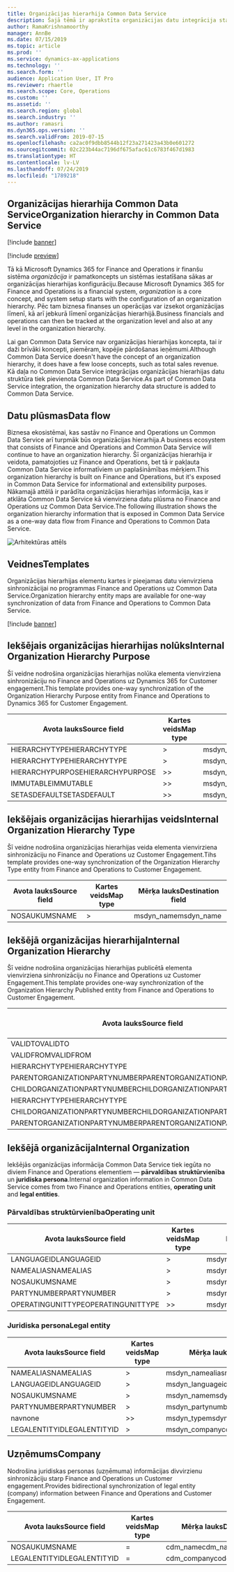 ```yaml
---
title: Organizācijas hierarhija Common Data Service
description: Šajā tēmā ir aprakstīta organizācijas datu integrācija starp Finance and Operations un Common Data Service.
author: RamaKrishnamoorthy
manager: AnnBe
ms.date: 07/15/2019
ms.topic: article
ms.prod: ''
ms.service: dynamics-ax-applications
ms.technology: ''
ms.search.form: ''
audience: Application User, IT Pro
ms.reviewer: rhaertle
ms.search.scope: Core, Operations
ms.custom: ''
ms.assetid: ''
ms.search.region: global
ms.search.industry: ''
ms.author: ramasri
ms.dyn365.ops.version: ''
ms.search.validFrom: 2019-07-15
ms.openlocfilehash: ca2ac0f9dbb8544b12f23a271423a43b0e601272
ms.sourcegitcommit: 02c223b44ac7196df675afac61c6783f467d1983
ms.translationtype: HT
ms.contentlocale: lv-LV
ms.lasthandoff: 07/24/2019
ms.locfileid: "1789218"
---
```

## <a name="organization-hierarchy-in-common-data-service"></a><span data-ttu-id="d63bd-103">Organizācijas hierarhija Common Data Service</span><span class="sxs-lookup"><span data-stu-id="d63bd-103">Organization hierarchy in Common Data Service</span></span>

[!include [banner](../includes/banner.md)]

[!include [preview](../includes/preview-banner.md)]

<span data-ttu-id="d63bd-104">Tā kā Microsoft Dynamics 365 for Finance and Operations ir finanšu sistēma *organizācija* ir pamatkoncepts un sistēmas iestatīšana sākas ar organizācijas hierarhijas konfigurāciju.</span><span class="sxs-lookup"><span data-stu-id="d63bd-104">Because Microsoft Dynamics 365 for Finance and Operations is a financial system, *organization* is a core concept, and system setup starts with the configuration of an organization hierarchy.</span></span> <span data-ttu-id="d63bd-105">Pēc tam biznesa finanses un operācijas var izsekot organizācijas līmenī, kā arī jebkurā līmenī organizācijas hierarhijā.</span><span class="sxs-lookup"><span data-stu-id="d63bd-105">Business financials and operations can then be tracked at the organization level and also at any level in the organization hierarchy.</span></span>

<span data-ttu-id="d63bd-106">Lai gan Common Data Service nav organizācijas hierarhijas koncepta, tai ir daži brīvāki koncepti, piemēram, kopējie pārdošanas ieņēmumi.</span><span class="sxs-lookup"><span data-stu-id="d63bd-106">Although Common Data Service doesn't have the concept of an organization hierarchy, it does have a few loose concepts, such as total sales revenue.</span></span> <span data-ttu-id="d63bd-107">Kā daļa no Common Data Service integrācijas organizācijas hierarhijas datu struktūra tiek pievienota Common Data Service.</span><span class="sxs-lookup"><span data-stu-id="d63bd-107">As part of Common Data Service integration, the organization hierarchy data structure is added to Common Data Service.</span></span>

## <a name="data-flow"></a><span data-ttu-id="d63bd-108">Datu plūsmas</span><span class="sxs-lookup"><span data-stu-id="d63bd-108">Data flow</span></span>

<span data-ttu-id="d63bd-109">Biznesa ekosistēmai, kas sastāv no Finance and Operations un Common Data Service arī turpmāk būs organizācijas hierarhija.</span><span class="sxs-lookup"><span data-stu-id="d63bd-109">A business ecosystem that consists of Finance and Operations and Common Data Service will continue to have an organization hierarchy.</span></span> <span data-ttu-id="d63bd-110">Šī organizācijas hierarhija ir veidota, pamatojoties uz Finance and Operations, bet tā ir pakļauta Common Data Service informatīviem un paplašināmības mērķiem.</span><span class="sxs-lookup"><span data-stu-id="d63bd-110">This organization hierarchy is built on Finance and Operations, but it's exposed in Common Data Service for informational and extensibility purposes.</span></span> <span data-ttu-id="d63bd-111">Nākamajā attēlā ir parādīta organizācijas hierarhijas informācija, kas ir atklāta Common Data Service kā vienvirziena datu plūsma no Finance and Operations uz Common Data Service.</span><span class="sxs-lookup"><span data-stu-id="d63bd-111">The following illustration shows the organization hierarchy information that is exposed in Common Data Service as a one-way data flow from Finance and Operations to Common Data Service.</span></span>

![Arhitektūras attēls](media/dual-write-data-flow.png)

## <a name="templates"></a><span data-ttu-id="d63bd-113">Veidnes</span><span class="sxs-lookup"><span data-stu-id="d63bd-113">Templates</span></span>

<span data-ttu-id="d63bd-114">Organizācijas hierarhijas elementu kartes ir pieejamas datu vienvirziena sinhronizācijai no programmas Finance and Operations uz Common Data Service.</span><span class="sxs-lookup"><span data-stu-id="d63bd-114">Organization hierarchy entity maps are available for one-way synchronization of data from Finance and Operations to Common Data Service.</span></span>

[!include [banner](../includes/dual-write-symbols.md)]

## <a name="internal-organization-hierarchy-purpose"></a><span data-ttu-id="d63bd-115">Iekšējais organizācijas hierarhijas nolūks</span><span class="sxs-lookup"><span data-stu-id="d63bd-115">Internal Organization Hierarchy Purpose</span></span>

<span data-ttu-id="d63bd-116">Šī veidne nodrošina organizācijas hierarhijas nolūka elementa vienvirziena sinhronizāciju no Finance and Operations uz Dynamics 365 for Customer engagement.</span><span class="sxs-lookup"><span data-stu-id="d63bd-116">This template provides one-way synchronization of the Organization Hierarchy Purpose entity from Finance and Operations to Dynamics 365 for Customer Engagement.</span></span>

<!-- ![architecture image](media/dual-write-purpose.png) -->

<span data-ttu-id="d63bd-117">Avota lauks</span><span class="sxs-lookup"><span data-stu-id="d63bd-117">Source field</span></span> | <span data-ttu-id="d63bd-118">Kartes veids</span><span class="sxs-lookup"><span data-stu-id="d63bd-118">Map type</span></span> | <span data-ttu-id="d63bd-119">Mērķa lauks</span><span class="sxs-lookup"><span data-stu-id="d63bd-119">Destination field</span></span>
---|---|---
<span data-ttu-id="d63bd-120">HIERARCHYTYPE</span><span class="sxs-lookup"><span data-stu-id="d63bd-120">HIERARCHYTYPE</span></span> | \> | <span data-ttu-id="d63bd-121">msdyn\_hierarchypurposetypename</span><span class="sxs-lookup"><span data-stu-id="d63bd-121">msdyn\_hierarchypurposetypename</span></span>
<span data-ttu-id="d63bd-122">HIERARCHYTYPE</span><span class="sxs-lookup"><span data-stu-id="d63bd-122">HIERARCHYTYPE</span></span> | \> | <span data-ttu-id="d63bd-123">msdyn\_hierarchytype.msdyn\_name</span><span class="sxs-lookup"><span data-stu-id="d63bd-123">msdyn\_hierarchytype.msdyn\_name</span></span>
<span data-ttu-id="d63bd-124">HIERARCHYPURPOSE</span><span class="sxs-lookup"><span data-stu-id="d63bd-124">HIERARCHYPURPOSE</span></span> | \>\> | <span data-ttu-id="d63bd-125">msdyn\_hierarchypurpose</span><span class="sxs-lookup"><span data-stu-id="d63bd-125">msdyn\_hierarchypurpose</span></span>
<span data-ttu-id="d63bd-126">IMMUTABLE</span><span class="sxs-lookup"><span data-stu-id="d63bd-126">IMMUTABLE</span></span> | \>\> | <span data-ttu-id="d63bd-127">msdyn\_immutable</span><span class="sxs-lookup"><span data-stu-id="d63bd-127">msdyn\_immutable</span></span>
<span data-ttu-id="d63bd-128">SETASDEFAULT</span><span class="sxs-lookup"><span data-stu-id="d63bd-128">SETASDEFAULT</span></span> | \>\> | <span data-ttu-id="d63bd-129">msdyn\_setasdefault</span><span class="sxs-lookup"><span data-stu-id="d63bd-129">msdyn\_setasdefault</span></span>

## <a name="internal-organization-hierarchy-type"></a><span data-ttu-id="d63bd-130">Iekšējais organizācijas hierarhijas veids</span><span class="sxs-lookup"><span data-stu-id="d63bd-130">Internal Organization Hierarchy Type</span></span>

<span data-ttu-id="d63bd-131">Šī veidne nodrošina organizācijas hierarhijas veida elementa vienvirziena sinhronizāciju no Finance and Operations uz Customer Engagement.</span><span class="sxs-lookup"><span data-stu-id="d63bd-131">Tihs template provides one-way synchronization of the Organization Hierarchy Type entity from Finance and Operations to Customer Engagement.</span></span>

<!-- ![architecture image](media/dual-write-type.png) -->

<span data-ttu-id="d63bd-132">Avota lauks</span><span class="sxs-lookup"><span data-stu-id="d63bd-132">Source field</span></span> | <span data-ttu-id="d63bd-133">Kartes veids</span><span class="sxs-lookup"><span data-stu-id="d63bd-133">Map type</span></span> | <span data-ttu-id="d63bd-134">Mērķa lauks</span><span class="sxs-lookup"><span data-stu-id="d63bd-134">Destination field</span></span>
---|---|---
<span data-ttu-id="d63bd-135">NOSAUKUMS</span><span class="sxs-lookup"><span data-stu-id="d63bd-135">NAME</span></span> | \> | <span data-ttu-id="d63bd-136">msdyn\_name</span><span class="sxs-lookup"><span data-stu-id="d63bd-136">msdyn\_name</span></span>

## <a name="internal-organization-hierarchy"></a><span data-ttu-id="d63bd-137">Iekšējā organizācijas hierarhija</span><span class="sxs-lookup"><span data-stu-id="d63bd-137">Internal Organization Hierarchy</span></span>

<span data-ttu-id="d63bd-138">Šī veidne nodrošina organizācijas hierarhijas publicētā elementa vienvirziena sinhronizāciju no Finance and Operations uz Customer Engagement.</span><span class="sxs-lookup"><span data-stu-id="d63bd-138">This template provides one-way synchronization of the Organization Hierarchy Published entity from Finance and Operations to Customer Engagement.</span></span>

<!-- ![architecture image](media/dual-write-organization.png) -->

<span data-ttu-id="d63bd-139">Avota lauks</span><span class="sxs-lookup"><span data-stu-id="d63bd-139">Source field</span></span> | <span data-ttu-id="d63bd-140">Kartes veids</span><span class="sxs-lookup"><span data-stu-id="d63bd-140">Map type</span></span> | <span data-ttu-id="d63bd-141">Mērķa lauks</span><span class="sxs-lookup"><span data-stu-id="d63bd-141">Destination field</span></span>
---|---|---
<span data-ttu-id="d63bd-142">VALIDTO</span><span class="sxs-lookup"><span data-stu-id="d63bd-142">VALIDTO</span></span> | \> | <span data-ttu-id="d63bd-143">msdyn\_validto</span><span class="sxs-lookup"><span data-stu-id="d63bd-143">msdyn\_validto</span></span>
<span data-ttu-id="d63bd-144">VALIDFROM</span><span class="sxs-lookup"><span data-stu-id="d63bd-144">VALIDFROM</span></span> | \> | <span data-ttu-id="d63bd-145">msdyn\_validfrom</span><span class="sxs-lookup"><span data-stu-id="d63bd-145">msdyn\_validfrom</span></span>
<span data-ttu-id="d63bd-146">HIERARCHYTYPE</span><span class="sxs-lookup"><span data-stu-id="d63bd-146">HIERARCHYTYPE</span></span> | \> | <span data-ttu-id="d63bd-147">msdyn\_hierarchytypename</span><span class="sxs-lookup"><span data-stu-id="d63bd-147">msdyn\_hierarchytypename</span></span>
<span data-ttu-id="d63bd-148">PARENTORGANIZATIONPARTYNUMBER</span><span class="sxs-lookup"><span data-stu-id="d63bd-148">PARENTORGANIZATIONPARTYNUMBER</span></span> | \> | <span data-ttu-id="d63bd-149">msdyn\_parentpartyid</span><span class="sxs-lookup"><span data-stu-id="d63bd-149">msdyn\_parentpartyid</span></span>
<span data-ttu-id="d63bd-150">CHILDORGANIZATIONPARTYNUMBER</span><span class="sxs-lookup"><span data-stu-id="d63bd-150">CHILDORGANIZATIONPARTYNUMBER</span></span> | \> | <span data-ttu-id="d63bd-151">msdyn\_childpartyid</span><span class="sxs-lookup"><span data-stu-id="d63bd-151">msdyn\_childpartyid</span></span>
<span data-ttu-id="d63bd-152">HIERARCHYTYPE</span><span class="sxs-lookup"><span data-stu-id="d63bd-152">HIERARCHYTYPE</span></span> | \> | <span data-ttu-id="d63bd-153">msdyn\_hierarchytypeid.msdyn\_name</span><span class="sxs-lookup"><span data-stu-id="d63bd-153">msdyn\_hierarchytypeid.msdyn\_name</span></span>
<span data-ttu-id="d63bd-154">CHILDORGANIZATIONPARTYNUMBER</span><span class="sxs-lookup"><span data-stu-id="d63bd-154">CHILDORGANIZATIONPARTYNUMBER</span></span> | \> | <span data-ttu-id="d63bd-155">msdyn\_childid.msdyn\_partynumber</span><span class="sxs-lookup"><span data-stu-id="d63bd-155">msdyn\_childid.msdyn\_partynumber</span></span>
<span data-ttu-id="d63bd-156">PARENTORGANIZATIONPARTYNUMBER</span><span class="sxs-lookup"><span data-stu-id="d63bd-156">PARENTORGANIZATIONPARTYNUMBER</span></span> | \> | <span data-ttu-id="d63bd-157">msdyn\_parentid.msdyn\_partynumber</span><span class="sxs-lookup"><span data-stu-id="d63bd-157">msdyn\_parentid.msdyn\_partynumber</span></span>

## <a name="internal-organization"></a><span data-ttu-id="d63bd-158">Iekšējā organizācija</span><span class="sxs-lookup"><span data-stu-id="d63bd-158">Internal Organization</span></span>

<span data-ttu-id="d63bd-159">Iekšējās organizācijas informācija Common Data Service tiek iegūta no diviem Finance and Operations elementiem — **pārvaldības struktūrvienība** un **juridiska persona**.</span><span class="sxs-lookup"><span data-stu-id="d63bd-159">Internal organization information in Common Data Service comes from two Finance and Operations entities, **operating unit** and **legal entities**.</span></span>

<!-- ![architecture image](media/dual-write-operating-unit.png) -->

<!-- ![architecture image](media/dual-write-legal-entities.png) -->

### <a name="operating-unit"></a><span data-ttu-id="d63bd-160">Pārvaldības struktūrvienība</span><span class="sxs-lookup"><span data-stu-id="d63bd-160">Operating unit</span></span>

<span data-ttu-id="d63bd-161">Avota lauks</span><span class="sxs-lookup"><span data-stu-id="d63bd-161">Source field</span></span> | <span data-ttu-id="d63bd-162">Kartes veids</span><span class="sxs-lookup"><span data-stu-id="d63bd-162">Map type</span></span> | <span data-ttu-id="d63bd-163">Mērķa lauks</span><span class="sxs-lookup"><span data-stu-id="d63bd-163">Destination field</span></span>
---|---|---
<span data-ttu-id="d63bd-164">LANGUAGEID</span><span class="sxs-lookup"><span data-stu-id="d63bd-164">LANGUAGEID</span></span> | \> | <span data-ttu-id="d63bd-165">msdyn\_languageid</span><span class="sxs-lookup"><span data-stu-id="d63bd-165">msdyn\_languageid</span></span>
<span data-ttu-id="d63bd-166">NAMEALIAS</span><span class="sxs-lookup"><span data-stu-id="d63bd-166">NAMEALIAS</span></span> | \> | <span data-ttu-id="d63bd-167">msdyn\_namealias</span><span class="sxs-lookup"><span data-stu-id="d63bd-167">msdyn\_namealias</span></span>
<span data-ttu-id="d63bd-168">NOSAUKUMS</span><span class="sxs-lookup"><span data-stu-id="d63bd-168">NAME</span></span> | \> | <span data-ttu-id="d63bd-169">msdyn\_name</span><span class="sxs-lookup"><span data-stu-id="d63bd-169">msdyn\_name</span></span>
<span data-ttu-id="d63bd-170">PARTYNUMBER</span><span class="sxs-lookup"><span data-stu-id="d63bd-170">PARTYNUMBER</span></span> | \> | <span data-ttu-id="d63bd-171">msdyn\_partynumber</span><span class="sxs-lookup"><span data-stu-id="d63bd-171">msdyn\_partynumber</span></span>
<span data-ttu-id="d63bd-172">OPERATINGUNITTYPE</span><span class="sxs-lookup"><span data-stu-id="d63bd-172">OPERATINGUNITTYPE</span></span> | \>\> | <span data-ttu-id="d63bd-173">msdyn\_type</span><span class="sxs-lookup"><span data-stu-id="d63bd-173">msdyn\_type</span></span>

### <a name="legal-entity"></a><span data-ttu-id="d63bd-174">Juridiska persona</span><span class="sxs-lookup"><span data-stu-id="d63bd-174">Legal entity</span></span>

<span data-ttu-id="d63bd-175">Avota lauks</span><span class="sxs-lookup"><span data-stu-id="d63bd-175">Source field</span></span> | <span data-ttu-id="d63bd-176">Kartes veids</span><span class="sxs-lookup"><span data-stu-id="d63bd-176">Map type</span></span> | <span data-ttu-id="d63bd-177">Mērķa lauks</span><span class="sxs-lookup"><span data-stu-id="d63bd-177">Destination field</span></span>
---|---|---
<span data-ttu-id="d63bd-178">NAMEALIAS</span><span class="sxs-lookup"><span data-stu-id="d63bd-178">NAMEALIAS</span></span> | \> | <span data-ttu-id="d63bd-179">msdyn\_namealias</span><span class="sxs-lookup"><span data-stu-id="d63bd-179">msdyn\_namealias</span></span>
<span data-ttu-id="d63bd-180">LANGUAGEID</span><span class="sxs-lookup"><span data-stu-id="d63bd-180">LANGUAGEID</span></span> | \> | <span data-ttu-id="d63bd-181">msdyn\_languageid</span><span class="sxs-lookup"><span data-stu-id="d63bd-181">msdyn\_languageid</span></span>
<span data-ttu-id="d63bd-182">NOSAUKUMS</span><span class="sxs-lookup"><span data-stu-id="d63bd-182">NAME</span></span> | \> | <span data-ttu-id="d63bd-183">msdyn\_name</span><span class="sxs-lookup"><span data-stu-id="d63bd-183">msdyn\_name</span></span>
<span data-ttu-id="d63bd-184">PARTYNUMBER</span><span class="sxs-lookup"><span data-stu-id="d63bd-184">PARTYNUMBER</span></span> | \> | <span data-ttu-id="d63bd-185">msdyn\_partynumber</span><span class="sxs-lookup"><span data-stu-id="d63bd-185">msdyn\_partynumber</span></span>
<span data-ttu-id="d63bd-186">nav</span><span class="sxs-lookup"><span data-stu-id="d63bd-186">none</span></span> | \>\> | <span data-ttu-id="d63bd-187">msdyn\_type</span><span class="sxs-lookup"><span data-stu-id="d63bd-187">msdyn\_type</span></span>
<span data-ttu-id="d63bd-188">LEGALENTITYID</span><span class="sxs-lookup"><span data-stu-id="d63bd-188">LEGALENTITYID</span></span> | \> | <span data-ttu-id="d63bd-189">msdyn\_companycode</span><span class="sxs-lookup"><span data-stu-id="d63bd-189">msdyn\_companycode</span></span>

## <a name="company"></a><span data-ttu-id="d63bd-190">Uzņēmums</span><span class="sxs-lookup"><span data-stu-id="d63bd-190">Company</span></span>

<span data-ttu-id="d63bd-191">Nodrošina juridiskas personas (uzņēmuma) informācijas divvirzienu sinhronizāciju starp Finance and Operations un Customer engagement.</span><span class="sxs-lookup"><span data-stu-id="d63bd-191">Provides bidirectional synchronization of legal entity (company) information between Finance and Operations and Customer Engagement.</span></span>

<!-- ![architecture image](media/dual-write-company.png) -->

<span data-ttu-id="d63bd-192">Avota lauks</span><span class="sxs-lookup"><span data-stu-id="d63bd-192">Source field</span></span> | <span data-ttu-id="d63bd-193">Kartes veids</span><span class="sxs-lookup"><span data-stu-id="d63bd-193">Map type</span></span> | <span data-ttu-id="d63bd-194">Mērķa lauks</span><span class="sxs-lookup"><span data-stu-id="d63bd-194">Destination field</span></span>
---|---|---
<span data-ttu-id="d63bd-195">NOSAUKUMS</span><span class="sxs-lookup"><span data-stu-id="d63bd-195">NAME</span></span> | = | <span data-ttu-id="d63bd-196">cdm\_name</span><span class="sxs-lookup"><span data-stu-id="d63bd-196">cdm\_name</span></span>
<span data-ttu-id="d63bd-197">LEGALENTITYID</span><span class="sxs-lookup"><span data-stu-id="d63bd-197">LEGALENTITYID</span></span> | = | <span data-ttu-id="d63bd-198">cdm\_companycode</span><span class="sxs-lookup"><span data-stu-id="d63bd-198">cdm\_companycode</span></span>
